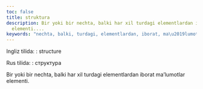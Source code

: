 ```yaml
---
toc: false
title: struktura
description: Bir yoki bir nechta, balki har xil turdagi elementlardan iborat ma&rsquo;lumotlar
  elementi....
keywords: "nechta, balki, turdagi, elementlardan, iborat, ma\u2019lumotlar, elementi"
---
```


Ingliz tilida:
:   structure

Rus tilida:
:   структура

Bir yoki bir nechta, balki har xil turdagi elementlardan iborat ma’lumotlar elementi.